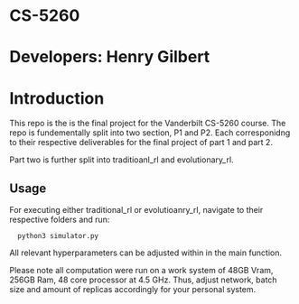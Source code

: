 # CS-5260

# Developers: Henry Gilbert

# Introduction

This repo is the is the final project for the Vanderbilt CS-5260 course. The repo is fundementally split into two section, P1 and P2. Each corresponidng to their respective deliverables for the final project of part 1 and part 2.

Part two is further split into traditioanl_rl and evolutionary_rl.

## Usage

For executing either traditional_rl or evolutioanry_rl, navigate to their respective 			folders and run:

      python3 simulator.py   

All relevant hyperparameters can be adjusted within in the main function.


Please note all computation were run on a work system of 48GB Vram, 256GB Ram, 48 core processor at 4.5 GHz. Thus, adjust network, batch size and amount of replicas accordingly for your personal system.
